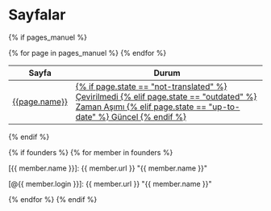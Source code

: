 <!--
---
hide: [navigation, toc]
---
-->

# Sayfalar

<!-- markdownlint-disable -->
{% if pages_manuel %}
<table>
    <thead>
        <tr>
            <th>Sayfa</th>
            <th>Durum</th>
        </tr>
    </thead>
    <tbody>
        {% for page in pages_manuel %}
        <tr>
            <td><a href="https://github.com/tiangolo/fastapi/blob/master/docs/en/docs{{page.name}}">{{page.name}}</a></td>
            <td>
                <a href="https://github.com/tiangolo/fastapi/blob/master/docs/tr/docs{{page.name}}">
                {% if page.state == "not-translated" %}
                    Çevirilmedi
                {% elif page.state == "outdated" %}
                    Zaman Aşımı
                {% elif page.state == "up-to-date" %}
                    Güncel
                {% endif %}
                </a>
            </td>
        </tr>
        {% endfor %}
    </tbody>
</table>
{% endif %}

<!-- Add refs from founders -->
{% if founders %}
{% for member in founders %}

[{{ member.name }}]: {{ member.url }} "{{ member.name }}"

[@{{ member.login }}]: {{ member.url }} "{{ member.name }}"

{% endfor %}
{% endif %}
<!-- markdownlint-enable -->
